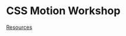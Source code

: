 # CSS Motion Workshop
[Resources](https://docs.google.com/presentation/d/17vAeuqAYq8ofllEgOg2vvFuJxIgCdVaYfqysAz2UOXo/edit?usp=sharing)